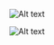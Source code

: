![Alt text](https://github.com/RenzieCoding/sql_portfolio_projects/blob/main/Purchase%20Behavior%20Analysis%20(GA4%20Sample)/Purchase%20Behavior%20Analysis%20(GA4%20Sample)drawio.png?raw=true)



![Alt text](https://github.com/RenzieCoding/sql_portfolio_projects/blob/main/Purchase%20Behavior%20Analysis%20(GA4%20Sample)/Screenshot%202025-07-02%20153736.png?raw=true)
